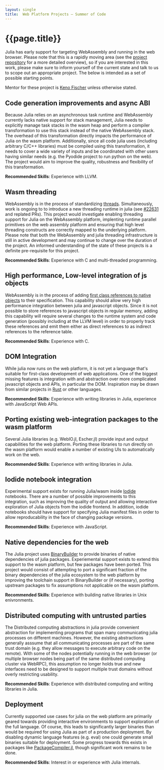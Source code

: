 ```yaml
---
layout: single
title:  Web Platform Projects – Summer of Code
---
```


# {{page.title}}

Julia has early support for targeting WebAssembly and running in the web browser. Please note that this is a rapidly moving area (see the [project repository](https://github.com/Keno/julia-wasm) for a more detailed overview), so if you are interested in this work, please make sure to inform yourself of the current state and talk to us to scope out an appropriate project. The below is intended as a set of possible starting points.

Mentor for these project is [Keno Fischer](https://github.com/Keno) unless otherwise stated.

## Code generation improvements and async ABI

Because Julia relies on an asynchronous task runtime and WebAssembly currently lacks native support for stack management, Julia needs to explicitly manage task stacks in the wasm heap and perform a compiler transformation to use this stack instead of the native WebAssembly stack. The overhead of this transformation directly impacts the performance of Julia on the wasm platform. Additionally, since all code julia uses (including arbitrary C/C++ libraries) must be compiled using this transformation, it needs to cover a wide variety of inputs and be coordinated with other users having similar needs (e.g. the Pyodide project to run python on the web). The project would aim to improve the quality, robustness and flexibility of this transformation.

**Recommended Skills**: Experience with LLVM.

## Wasm threading

WebAssembly is in the process of standardizing [threads](https://github.com/WebAssembly/threads). Simultaneously, work is ongoing to to introduce a new threading runtime in julia (see [#22631](https://github.com/JuliaLang/julia/pull/22631) and replated PRs). This project would investigate enabling threading support for Julia on the WebAssembly platform, implenting runtime parallel primitives on the web assembly platform and ensuring that high level threading constructs are correctly mapped to the underlying platform. Please note that both the WebAssembly and julia threading infrastructure is still in active development and may continue to change over the duration of the project. An informed understanding of the state of these projects is a definite pre-requisite for this project.

**Recommended Skills**: Experience with C and multi-threaded programming.

## High performance, Low-level integration of js objects

WebAssembly is in the process of adding [first class references to native objects](https://github.com/WebAssembly/reference-types) to their specification. This capability should allow very high performance integration between julia and javascript objects. Since it is not possible to store references to javascript objects in regular memory, adding this capability will require several changes to the runtime system and code generation (possibly including at the LLVM level) in order to properly track these references and emit them either as direct references to as indirect references to the reference table.

**Recommended Skills**: Experience with C.

## DOM Integration

While julia now runs on the web platform, it is not yet a language that's suitable for first-class development of web applications. One of the biggest missing features is integration with and abstraction over more complicated javascript objects and APIs, in particular the DOM. Inspiration may be drawn from similar projects in [Rust](https://github.com/koute/stdweb) or other languages.

**Recommended Skills**: Experience with writing libraries in Julia, experience with JavaScript Web APIs.

## Porting existing web-integration packages to the wasm platform

Several Julia libraries (e.g. WebIO.jl, Escher.jl) provide input and output capabilities for the web platform. Porting these libraries to run directly on the wasm platform would enable a number of existing UIs to automatically work on the web.

**Recommended Skills**: Experience with writing libraries in Julia.

## Iodide notebook integration

Experimental support exists for running Julia/wasm inside [Iodide](https://github.com/iodide-project/iodide) notebooks. There are a number of possible improvements to this integration, such as improving the quality of output and allowing interactive exploration of Julia objects from the iodide frontend. In addition, iodide notebooks should have support for specifying Julia manifest files in order to allow reproducability in the face of changing package versions.

**Recommended Skills**: Experience with JavaScript.

## Native dependencies for the web

The Julia project uses [BinaryBuilder](https://github.com/JuliaPackaging/BinaryBuilder.jl) to provide binaries of native dependencies of julia packages. Experiemental support exists to extend this support to the wasm platform, but few packages have been ported. This project would consist of attempting to port a significant fraction of the binary dependencies of the julia ecosystem to the web platform by improving the toolchain support in BinaryBuilder or (if necessary), porting upstream packages to fix assumptions not applicable on the wasm platform.

**Recommended Skills**: Experience with building native libraries in Unix enivronments.

## Distributed computing with untrusted parties

The Distributed computing abstractions in julia provide convenient abstraction for implementing programs that span many communicating julia processes on different machines. However, the existing abstractions generally asssume that all communicating processes are part of the same trust domain (e.g. they allow messages to execute arbitrary code on the remote). With some of the nodes potentially running in the web browser (or multiple browser nodes being part of the same distributed computing cluster via WebRPC), this assumption no longer holds true and new interfaces need to be designed to support multiple trust domains without overly restricting usability.

**Recommended Skills**: Experience with distributed computing and writing libraries in Julia.

## Deployment

Currently supported use cases for julia on the web platform are primarily geared towards providing interactive environments to support exploration of the full language. Of course, this leads to significantly larger binaries than would be required for using Julia as part of a production deployment. By disabling dynamic language features (e.g. eval) one could generate small binaries suitable for deployment. Some progress towards this exists in packages like [PackageCompiler.jl](https://github.com/JuliaLang/PackageCompiler.jl), though significant work remains to be done.

**Recommended Skills**: Interest in or experience with Julia internals.
